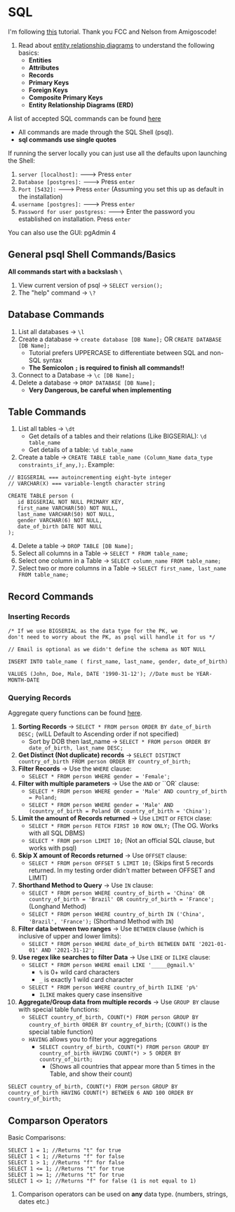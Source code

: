 # SQL

I'm following [this](https://youtu.be/qw--VYLpxG4) tutorial. Thank you FCC and Nelson from Amigoscode!

1. Read about [entity relationship diagrams](https://github.com/mhgamboa/notes/blob/main/Databases/entity-relationship-diagrams.md) to understand the following basics:
   - **Entities**
   - **Attributes**
   - **Records**
   - **Primary Keys**
   - **Foreign Keys**
   - **Composite Primary Keys**
   - **Entity Relationship Diagrams (ERD)**

A list of accepted SQL commands can be found [here](https://www.postgresql.org/docs/current/datatype.html)

- All commands are made through the SQL Shell (psql).
- **sql commands use single quotes**

If running the server locally you can just use all the defaults upon launching the Shell:

1. `server [localhost]:` ---> Press `enter`
2. `Database [postgres]:` ---> Press `enter`
3. `Port [5432]:` ---> Press `enter` (Assuming you set this up as default in the installation)
4. `username [postgres]:` ---> Press `enter`
5. `Password for user postgress:` ---> Enter the password you established on installation. Press `enter`

You can also use the GUI: pgAdmin 4

## General psql Shell Commands/Basics

**All commands start with a backslash `\`**

1. View current version of psql -> `SELECT version();`
2. The "help" command -> `\?`

## Database Commands

1. List all databases -> `\l`
2. Create a database -> `create database [DB Name];` OR `CREATE DATABASE [DB Name];`
   - Tutorial prefers UPPERCASE to differentiate between SQL and non-SQL syntax
   - **The Semicolon `;` is required to finish all commands!!**
3. Connect to a Database -> `\c [DB Name];`
4. Delete a database -> `DROP DATABASE [DB Name];`
   - **Very Dangerous, be careful when implementing**

## Table Commands

1. List all tables -> `\dt`
   - Get details of a tables and their relations (Like BIGSERIAL): `\d table_name`
   - Get details of a table: `\d table_name`
2. Create a table -> `CREATE TABLE table_name (Column_Name data_type constraints_if_any,);`. Example:

```
// BIGSERIAL === autoincrementing eight-byte integer
// VARCHAR(X) === variable-length character string

CREATE TABLE person (
   id BIGSERIAL NOT NULL PRIMARY KEY,
   first_name VARCHAR(50) NOT NULL,
   last_name VARCHAR(50) NOT NULL,
   gender VARCHAR(6) NOT NULL,
   date_of_birth DATE NOT NULL
);
```

4. Delete a table -> `DROP TABLE [DB Name];`
5. Select all columns in a Table -> `SELECT * FROM table_name;`
6. Select one column in a Table -> `SELECT column_name FROM table_name;`
7. Select two or more columns in a Table -> `SELECT first_name, last_name FROM table_name;`

## Record Commands

### Inserting Records

```
/* If we use BIGSERIAL as the data type for the PK, we
don't need to worry about the PK, as psql will handle it for us */

// Email is optional as we didn't define the schema as NOT NULL

INSERT INTO table_name ( first_name, last_name, gender, date_of_birth)

VALUES (John, Doe, Male, DATE '1990-31-12'); //Date must be YEAR-MONTH-DATE
```

### Querying Records

Aggregate query functions can be found [here](https://www.postgresql.org/docs/current/functions-aggregate.html).

1.  **Sorting Records** -> `SELECT * FROM person ORDER BY date_of_birth DESC;` (wILL Default to Ascending order if not specified)
    - Sort by DOB then last_name -> `SELECT * FROM person ORDER BY date_of_birth, last_name DESC;`
2.  **Get Distinct (Not duplicate) records** -> `SELECT DISTINCT country_of_birth FROM person ORDER BY country_of_birth;`
3.  **Filter Records** -> Use the `WHERE` clause:
    - `SELECT * FROM person WHERE gender = 'Female';`
4.  **Filter with multiple parameters** -> Use the `AND` or ``OR` clause:
    - `SELECT * FROM person WHERE gender = 'Male' AND country_of_birth = Poland;`
    - `SELECT * FROM person WHERE gender = 'Male' AND (country_of_birth = Poland OR country_of_birth = 'China');`
5.  **Limit the amount of Records returned** -> Use `LIMIT` or `FETCH` clase:
    - `SELECT * FROM person FETCH FIRST 10 ROW ONLY;` (The OG. Works with all SQL DBMS)
    - `SELECT * FROM person LIMIT 10;` (Not an official SQL clause, but works with psql)
6.  **Skip X amount of Records returned** -> Use `OFFSET` clause:
    - `SELECT * FROM person OFFSET 5 LIMIT 10;` (Skips first 5 records returned. In my testing order didn't matter between OFFSET and LIMIT)
7.  **Shorthand Method to Query** -> Use `IN` clause:
    - `SELECT * FROM person WHERE country_of_birth = 'China' OR country_of_birth = 'Brazil' OR country_of_birth = 'France';` (Longhand Method)
    - `SELECT * FROM person WHERE country_of_birth IN ('China', 'Brazil', 'France');` (Shorthand Method with `IN`)
8.  **Filter data between two ranges** -> Use `BETWEEN` clause (which is inclusive of upper and lower limits):
    - `SELECT * FROM person WHERE date_of_birth BETWEEN DATE '2021-01-01' AND '2021-31-12';`
9.  **Use regex like searches to filter Data** -> Use `LIKE` or `ILIKE` clause:
    - `SELECT * FROM person WHERE email LIKE '_____@gmail.%'`
      - `%` is 0+ wild card characters
      - `_` is exactly 1 wild card character
    - `SELECT * FROM person WHERE country_of_birth ILIKE 'p%'`
      - `ILIKE` makes query case insensitive
10. **Aggregate/Group data from multiple records** -> Use `GROUP BY` clause with special table functions:
    - `SELECT country_of_birth, COUNT(*) FROM person GROUP BY country_of_birth ORDER BY country_of_birth;` (`COUNT()` is the special table function)
    - `HAVING` allows you to filter your aggregations
      - `SELECT country_of_birth, COUNT(*) FROM person GROUP BY country_of_birth HAVING COUNT(*) > 5 ORDER BY country_of_birth;`
        - (Shows all countries that appear more than 5 times in the Table, and show their count)

`SELECT country_of_birth, COUNT(*) FROM person GROUP BY country_of_birth HAVING COUNT(*) BETWEEN 6 AND 100 ORDER BY country_of_birth;`

## Comparson Operators

Basic Comparisons:

```
SELECT 1 = 1; //Returns "t" for true
SELECT 1 < 1; //Returns "f" for false
SELECT 1 > 1; //Returns "f" for false
SELECT 1 <= 1; //Returns "t" for true
SELECT 1 >= 1; //Returns "t" for true
SELECT 1 <> 1; //Returns "f" for false (1 is not equal to 1)

```

1. Comparison operators can be used on **any** data type. (numbers, strings, dates etc.)
